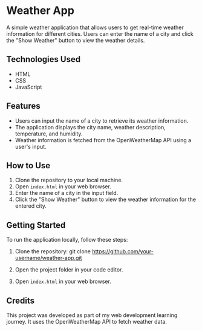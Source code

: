 # Weather App
A simple weather application that allows users to get real-time weather information for different cities. Users can enter the name of a city and click the "Show Weather" button to view the weather details.

## Technologies Used
- HTML
- CSS
- JavaScript

## Features
- Users can input the name of a city to retrieve its weather information.
- The application displays the city name, weather description, temperature, and humidity.
- Weather information is fetched from the OpenWeatherMap API using a user's input.

## How to Use
1. Clone the repository to your local machine.
2. Open `index.html` in your web browser.
3. Enter the name of a city in the input field.
4. Click the "Show Weather" button to view the weather information for the entered city.

## Getting Started
To run the application locally, follow these steps:

1. Clone the repository: git clone https://github.com/your-username/weather-app.git
2. Open the project folder in your code editor.

3. Open `index.html` in your web browser.

## Credits
This project was developed as part of my web development learning journey. It uses the OpenWeatherMap API to fetch weather data.
